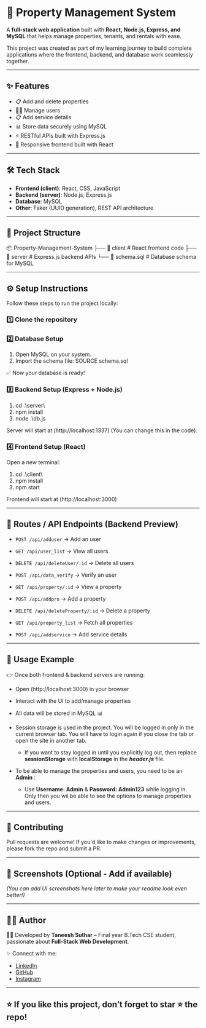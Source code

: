 # 🏡 Property Management System  

A **full-stack web application** built with **React, Node.js, Express, and MySQL** that helps manage properties, tenants, and rentals with ease.  

This project was created as part of my learning journey to build complete applications where the frontend, backend, and database work seamlessly together.  

---

## ✨ Features
- 📋 Add and delete properties
- 🧑‍💼 Manage users
- 📋 Add service details
- 📊 Store data securely using MySQL  
- ⚡ RESTful APIs built with Express.js
- 🎨 Responsive frontend built with React

---

## 🛠 Tech Stack
- **Frontend (client)**: React, CSS, JavaScript  
- **Backend (server)**: Node.js, Express.js  
- **Database**: MySQL  
- **Other**: Faker (UUID generation), REST API architecture  

---

## 📂 Project Structure  

📦 Property-Management-System
├── 📁 client # React frontend code
├── 📁 server # Express.js backend APIs
└── 📄 schema.sql # Database schema for MySQL

---

## ⚙️ Setup Instructions  

Follow these steps to run the project locally:  

### 1️⃣ Clone the repository  

### 2️⃣ Database Setup  
1. Open MySQL on your system.  
2. Import the schema file:  SOURCE schema.sql

✅ Now your database is ready!  

### 3️⃣ Backend Setup (Express + Node.js)  

1. cd .\server\
2. npm install
3. node .\db.js

Server will start at (http://localhost:1337) (You can change this in the code).

### 4️⃣ Frontend Setup (React)  
Open a new terminal:  

1. cd .\client\
2. npm install
3. npm start

Frontend will start at (http://localhost:3000)  

---

## 🔗 Routes / API Endpoints (Backend Preview)
- `POST /api/adduser` → Add an user
- `GET /api/user_list` → View all users
- `DELETE /api/deleteUser/:id` → Delete all users

- `POST /api/data_verify` → Verify an user

- `GET /api/property/:id` → View a property
- `POST /api/addpro` → Add a property
- `DELETE /api/deleteProperty/:id` → Delete a property
- `GET /api/property_list` → Fetch all properties

- `POST /api/addservice` → Add service details

---

## 🎯 Usage Example
👉 Once both frontend & backend servers are running:
- Open (http://localhost:3000) in your browser
- Interact with the UI to add/manage properties
- All data will be stored in MySQL 📊  
- Session storage is used in the project. You will be logged in only in the current browser tab. You will have to login again if you close the tab or open the site in another tab.
    - If you want to stay logged in until you explicitly log out, then replace **sessionStorage** with **localStorage** in the ***header.js*** file. 

- To be able to manage the properties and users, you need to be an **Admin** :
    - Use **Username: Admin**  &  **Password: Admin123**  while logging in. Only then you wil be able to see the options to manage properties and users.

---

## 🤝 Contributing
Pull requests are welcome! If you'd like to make changes or improvements, please fork the repo and submit a PR.  

---

## 📸 Screenshots (Optional - Add if available)
*(You can add UI screenshots here later to make your readme look even better!)*  

---

## 🙋‍♂️ Author
👩‍💻 Developed by **Taneesh Suthar** – Final year B.Tech CSE student, passionate about **Full-Stack Web Development**.  

✨ Connect with me:  
- [LinkedIn](https://www.linkedin.com/in/taneesh-suthar)  
- [GitHub](https://github.com/Taneesh-S)  
- [Instagram](https://www.instagram.com/taneesh.25)  

---

## ⭐ If you like this project, don’t forget to star ⭐ the repo!
